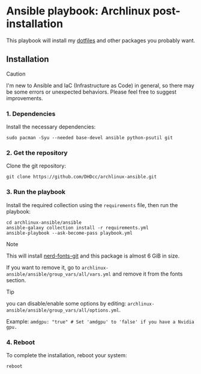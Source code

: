 # Ansible playbook: Archlinux post-installation

This playbook will install my [dotfiles](https://github.com/DHDcc/MyHyprland) and other packages you probably want.


## Installation

> [!CAUTION]
> I'm new to Ansible and IaC (Infrastructure as Code) in general, so there may be some errors or unexpected behaviors.
> Please feel free to suggest improvements.

### 1. Dependencies
Install the necessary dependencies:
```
sudo pacman -Syu --needed base-devel ansible python-psutil git
```

### 2. Get the repository
Clone the git repository:
```
git clone https://github.com/DHDcc/archlinux-ansible.git
```

### 3. Run the playbook
Install the required collection using the ```requirements``` file, then run the playbook:
```
cd archlinux-ansible/ansible
ansible-galaxy collection install -r requirements.yml
ansible-playbook --ask-become-pass playbook.yml
```
> [!NOTE]
> This will install [nerd-fonts-git](https://aur.archlinux.org/packages/nerd-fonts-git) and this package is almost 6 GiB in size.
>
> If you want to remove it, go to ```archlinux-ansible/ansible/group_vars/all/vars.yml``` and remove it from the fonts section.

> [!TIP]
> you can disable/enable some options by editing: ```archlinux-ansible/ansible/group_vars/all/options.yml```.
> 
> Example: ```amdgpu: "true" # Set 'amdgpu' to 'false' if you have a Nvidia gpu.```

### 4. Reboot
To complete the installation, reboot your system:
```
reboot
```

